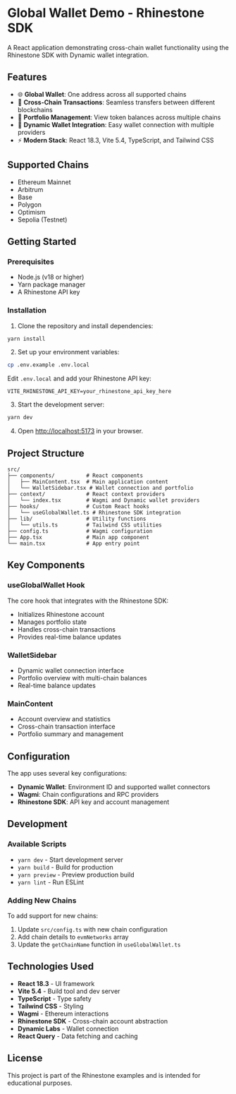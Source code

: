 # Global Wallet Demo - Rhinestone SDK

A React application demonstrating cross-chain wallet functionality using the Rhinestone SDK with Dynamic wallet integration.

## Features

- 🌐 **Global Wallet**: One address across all supported chains
- 🔄 **Cross-Chain Transactions**: Seamless transfers between different blockchains
- 💼 **Portfolio Management**: View token balances across multiple chains
- 🔗 **Dynamic Wallet Integration**: Easy wallet connection with multiple providers
- ⚡ **Modern Stack**: React 18.3, Vite 5.4, TypeScript, and Tailwind CSS

## Supported Chains

- Ethereum Mainnet
- Arbitrum
- Base
- Polygon
- Optimism
- Sepolia (Testnet)

## Getting Started

### Prerequisites

- Node.js (v18 or higher)
- Yarn package manager
- A Rhinestone API key

### Installation

1. Clone the repository and install dependencies:

```bash
yarn install
```

2. Set up your environment variables:

```bash
cp .env.example .env.local
```

Edit `.env.local` and add your Rhinestone API key:

```
VITE_RHINESTONE_API_KEY=your_rhinestone_api_key_here
```

3. Start the development server:

```bash
yarn dev
```

4. Open [http://localhost:5173](http://localhost:5173) in your browser.

## Project Structure

```
src/
├── components/          # React components
│   ├── MainContent.tsx  # Main application content
│   └── WalletSidebar.tsx # Wallet connection and portfolio
├── context/             # React context providers
│   └── index.tsx        # Wagmi and Dynamic wallet providers
├── hooks/               # Custom React hooks
│   └── useGlobalWallet.ts # Rhinestone SDK integration
├── lib/                 # Utility functions
│   └── utils.ts         # Tailwind CSS utilities
├── config.ts            # Wagmi configuration
├── App.tsx              # Main app component
└── main.tsx             # App entry point
```

## Key Components

### useGlobalWallet Hook

The core hook that integrates with the Rhinestone SDK:

- Initializes Rhinestone account
- Manages portfolio state
- Handles cross-chain transactions
- Provides real-time balance updates

### WalletSidebar

- Dynamic wallet connection interface
- Portfolio overview with multi-chain balances
- Real-time balance updates

### MainContent

- Account overview and statistics
- Cross-chain transaction interface
- Portfolio summary and management

## Configuration

The app uses several key configurations:

- **Dynamic Wallet**: Environment ID and supported wallet connectors
- **Wagmi**: Chain configurations and RPC providers
- **Rhinestone SDK**: API key and account management

## Development

### Available Scripts

- `yarn dev` - Start development server
- `yarn build` - Build for production
- `yarn preview` - Preview production build
- `yarn lint` - Run ESLint

### Adding New Chains

To add support for new chains:

1. Update `src/config.ts` with new chain configuration
2. Add chain details to `evmNetworks` array
3. Update the `getChainName` function in `useGlobalWallet.ts`

## Technologies Used

- **React 18.3** - UI framework
- **Vite 5.4** - Build tool and dev server
- **TypeScript** - Type safety
- **Tailwind CSS** - Styling
- **Wagmi** - Ethereum interactions
- **Rhinestone SDK** - Cross-chain account abstraction
- **Dynamic Labs** - Wallet connection
- **React Query** - Data fetching and caching

## License

This project is part of the Rhinestone examples and is intended for educational purposes.
